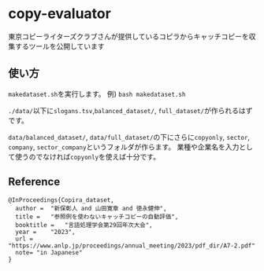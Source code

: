 # copy-evaluator
東京コピーライターズクラブさんが提供しているコピラからキャッチコピーを収集するツールを公開しています

## 使い方
`makedataset.sh`を実行します。
例)
```bash makedataset.sh```

`./data/`以下に`slogans.tsv`,`balanced_dataset/`, `full_dataset/`が作られるはずです。

`data/balanced_dataset/`, `data/full_dataset/`の下にさらに`copyonly`, `sector`, `company`, `sector_company`というフォルダが作らます。
業種や企業名を入力として使うのでなければ`copyonly`を使えば十分です。

## Reference

```
@InProceedings{Copira_dataset,
  author = 	"新保彰人 and 山田寛章 and 徳永健伸",
  title = 	"参照例を使わないキャッチコピーの自動評価",
  booktitle = 	"言語処理学会第29回年次大会",
  year =	"2023",
  url = "https://www.anlp.jp/proceedings/annual_meeting/2023/pdf_dir/A7-2.pdf"
  note= "in Japanese"
}
```